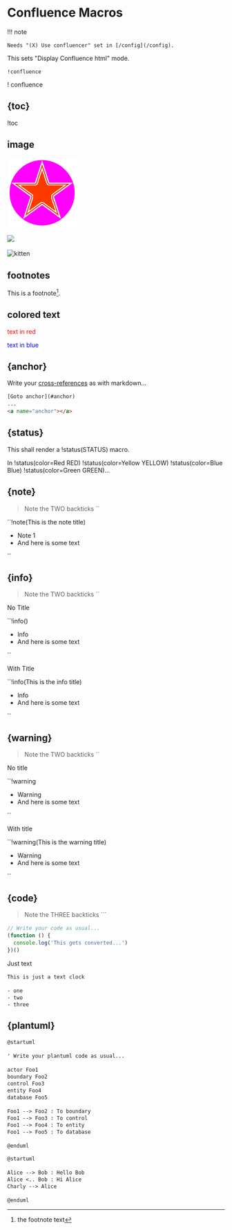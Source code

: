 
# Confluence Macros

!!! note
    
    Needs "(X) Use confluencer" set in [/config](/config).


This sets "Display Confluence html" mode.

```
!confluence
```

! confluence

## {toc}&nbsp;

!toc


## image

![](./path_to/img.png)

![](./test.png)

<img src="http://placekitten.com/200/300" width="200" alt="kitten" align="center">


## footnotes

This is a footnote[^footnote].

[^footnote]: the footnote text


## colored text

<font color="red">text in red</font>

<font color="#0000ff">text in blue</font>



## {anchor}&nbsp;

Write your [cross-references](#cross-ref) as with markdown...

```html
[Goto anchor](#anchor)
...
<a name="anchor"></a>
```

<a name="cross-ref"></a>


## {status}&nbsp;

This shall render a !status(STATUS) macro.

In !status(color=Red RED) !status(color=Yellow YELLOW) !status(color=Blue Blue) !status(color=Green GREEN)...


## {note}&nbsp;

> Note the TWO backticks ``

``!note(This is the note title)

- Note 1
- And here is some text

``


## {info}&nbsp;

> Note the TWO backticks ``

No Title

``!info()

- Info
- And here is some text

``

With Title

``!info(This is the info title)

- Info
- And here is some text

``


## {warning}&nbsp;

> Note the TWO backticks ``

No title

``!warning

- Warning
- And here is some text

``

With title

``!warning(This is the warning title)

- Warning
- And here is some text

``


## {code}&nbsp;

> Note the THREE backticks ```

```js
// Write your code as usual...
(function () {
  console.log('This gets converted...')
})()
```

Just text

```
This is just a text clock

- one
- two
- three
```


## {plantuml}&nbsp;

```!plantuml
@startuml

' Write your plantuml code as usual...

actor Foo1
boundary Foo2
control Foo3
entity Foo4
database Foo5

Foo1 --> Foo2 : To boundary
Foo1 --> Foo3 : To control
Foo1 --> Foo4 : To entity
Foo1 --> Foo5 : To database

@enduml
```

```!plantuml(format=svg)
@startuml

Alice --> Bob : Hello Bob
Alice <.. Bob : Hi Alice
Charly --> Alice

@enduml
```

